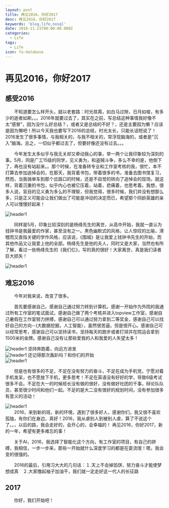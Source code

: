 ```yaml
---
layout: post
title: 再见2016，你好2017
desc: 再见2016，你好2017
keywords: 'blog,life,nosql'
date: 2016-11-21T00:00:00.000Z
categories:
  - Life
tags:
  - Life
icon: fa-database
---
```


# 再见2016，你好2017

 
## 感受2016
　　不知道要怎么样开头，就以老套路：时光荏苒，如白马过隙，日月如梭，有多少的逝者如斯。。。2016年就要过去了，其实在之前，写总结这种事情我好像不太“感冒”，因为没什么好总结？，或者又是总结的不好？，还是主要因为懒？应该是因为懒吧！所以今天我也要写下2016的总结，时光太长，只能长话短说了！
2016发生了很多事情，与我相关的，与我不相关的，常浮现脑海的，或者是“沉入”脑海。总之，一切似乎都过去了，但要好像还没有过去。。。

　　今年发生太多似乎与我无关却又牵动我心的事，举一两个让我印象较为深刻的事。5月，同是广工15级的同学，见义勇为，和盗贼斗争，多么不幸的是，他倒下了，再也没有站起来。。那个时候，在准备转专业和工作室考核的我，很忙，本不打算去参加追悼会的，在那天，我背着书包，带着很多的书，准备去图书馆复习，然而，当我骑单车到那个岔路口的时候，还是不自觉的转向了追悼会的现场，就这样，背着沉重的书包，似乎内心也被它压着，站着，悲痛着，也思考着。我想，很多人说，盲目的见义勇为多么的不理智，但我觉得，很多时候，我们并没有想那么多，只是正义可能会让我们做出了可能是冲动的决定而已，希望那个同龄英雄的亲人可以慢慢好起来！
  
<img src="{{ site.img_path }}/life/say2016_2.jpg" alt="header1"/>

　　同样是5月，印象比较深刻的是杨绛先生的离世，从高中开始，我就一直认为钱钟书是我最爱的作家，甚至没有之一。黑色幽默式的风格，让人惊叹的比喻，滑稽而又直指关键的学作风格，应该说，《围城》是让我爱上钱钟书先生的开始，而其他作品又让我爱上他的全部。杨绛先生是他的夫人，同时又是大家，当然也有所了解，看过一些杨绛先生的《我们仨》，写的真的很好！大家离世，真是我们读者巨大损失！
  <div>
<img src="{{ site.img_path }}/life/say2016_4.jpg" alt="header1"/>
 </div>
 
## 难忘2016
　　今年对我来说，改变了很多。

　　首先要感谢自己，感谢自己通过努力转到计算机，感谢一开始作为外院的我通过所有工作室的笔试面试，感谢自己做了两个考核并进入topview工作室，感谢自己暑假在工作室努力拼搏，感谢自己可以通过努力拿到二等奖金，感谢自己可以找好自己的方向--(大数据挖掘，人工智能），虽然很苦逼，但是很开心。感谢自己可以经常思考，感谢自己可以坚持读书，坚持每天的跑步或者打球并在院运会拿到1500米的金牌。感谢自己没有让那些爱我的人和我爱的人失望太多！
  <div>
<img src="{{ site.img_path }}/life/say2016_1.jpg" alt="header1"/>
坚持奔跑着，向远方进发
</div>

<div>
<img src="{{ site.img_path }}/life/say2016_5.jpg" alt="header1" />
还记得那次轰趴吗？和你们的开始
</div>

<div>
<img src="{{ site.img_path }}/life/say2016_6.jpg" alt="header1" />
</div>

　　但是也有很多的不足，不足在没有努力的奋斗，不足在成为手机党，宁愿对着手机发呆，也不愿放下手机，更多思考！不足在英语没有好好的学，导致6级考试很多不会。不足在大一的时候班长没有做的很好，没有做好社团的干事，辩论队队员，甚至很少时间和他们一起。不足的是大二没有很好的规划时间，没有参加很多有意义的活动！
 <div>
<img src="{{ site.img_path }}/life/say2016_3.jpg" alt="header1" />
 </div>
　　2016，来到新的班，新的环境，遇到了很多好人，感谢你们，我又很不喜欢孤独，有你们在身边，真好！2016，我从虐别人到被别人虐，算了不说这个了。。，以后的路，我会走好的，会开心的，会幸福的！
再见2016，你好2017，新的一年，希望有更多难忘的事！

　　关于AI，2016，我选择了智能化这个方向，有工作室的项目，有自己的拼搏，我相信，一步一步来，那些一开始就什么深度学习的都是在耍流氓！嗯，我会变的很强的。


　　2016的最后，引用习大大的几句话：１.天上不会掉馅饼，努力奋斗才能使梦想成真　２.大家撸起袖子加油干，我们就一定走好这一代人的长征路
  
## 2017
	
    
    
    
    
　　你好，我们开始吧！



 <!-- 多说评论框 start -->
  <div class="ds-thread" data-thread-key="201701011" data-title="say2016" data-url=""></div>
<!-- 多说评论框 end -->
<!-- 多说公共JS代码 start (一个网页只需插入一次) -->
<script type="text/javascript">
var duoshuoQuery = {short_name:"yzhhome"};
  (function() {
    var ds = document.createElement('script');
    ds.type = 'text/javascript';ds.async = true;
    ds.src = (document.location.protocol == 'https:' ? 'https:' : 'http:') + '//static.duoshuo.com/embed.js';
    ds.charset = 'UTF-8';
    (document.getElementsByTagName('head')[0] 
     || document.getElementsByTagName('body')[0]).appendChild(ds);
  })();
  </script>
<!-- 多说公共JS代码 end -->








